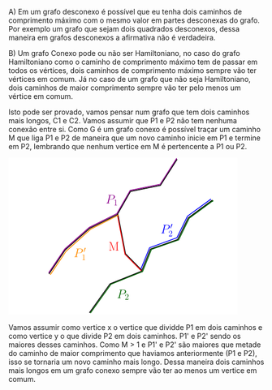 A) Em um grafo desconexo é possível que eu tenha dois caminhos de comprimento máximo com o mesmo valor em partes desconexas do grafo. Por exemplo um grafo que sejam dois quadrados desconexos,
dessa maneira em grafos desconexos a afirmativa não é verdadeira.

B) Um grafo Conexo pode ou não ser Hamiltoniano, no caso do grafo Hamiltoniano como o caminho de comprimento máximo tem de passar em todos os vértices, dois caminhos de comprimento máximo sempre vão ter vértices em comum. Já no caso de um grafo que não seja Hamiltoniano, dois caminhos de maior comprimento sempre vão ter pelo menos um vértice em comum.

Isto pode ser provado, vamos pensar num grafo que tem dois caminhos mais longos, C1 e C2. Vamos assumir que P1 e P2 não tem nenhuma conexão entre si. Como G é um grafo conexo é possível traçar um caminho M que liga P1 e P2 de maneira que um novo caminho inicie em P1 e termine em P2, lembrando que nenhum vertice em M é pertencente a P1 ou P2.

![Grafo](Images/grafo06.png)

Vamos assumir como vertice x o vertice que dividde P1 em dois caminhos e como vertice y o que divide P2 em dois caminhos. P1' e P2' sendo os maiores desses caminhos. Como M > 1 e P1' e P2' são maiores que metade do caminho de maior comprimento que haviamos anteriormente (P1 e P2), isso se tornaria um novo caminho mais longo. Dessa maneira dois caminhos mais longos em um grafo conexo sempre vão ter ao menos um vertice em comum.

